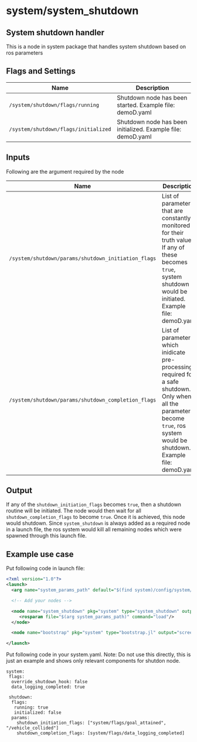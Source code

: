 # system/system_shutdown

## System shutdown handler

This is a node in system package that handles system shutdown based on ros parameters

## Flags and Settings

Name | Description
--- | ---
`/system/shutdown/flags/running` | Shutdown node has been started. Example file: demoD.yaml
`/system/shutdown/flags/initialized` | Shutdown node has been initialized. Example file: demoD.yaml

## Inputs
Following are the argument required by the node

Name | Description
--- | ---
`/system/shutdown/params/shutdown_initiation_flags` | List of parameters that are constantly monitored for their truth values. If any of these becomes `true`, system shutdown would be initiated. Example file: demoD.yaml
`/system/shutdown/params/shutdown_completion_flags` | List of parameters which inidicate pre-processing required for a safe shutdown. Only when all the parameters become `true`, ros system would be shutdown. Example file: demoD.yaml

## Output
If any of the `shutdown_initiation_flags` becomes `true`, then a shutdown routine will be initiated. The node would then wait for all `shutdown_completion_flags` to become `true`. Once it is achieved, this node would shutdown. Since `system_shutdown` is always added as a required node in a launch file, the ros system would kill all remaining nodes which were spawned through this launch file.

## Example use case
Put following code in launch file:

```xml
<?xml version="1.0"?>
<launch>
  <arg name="system_params_path" default="$(find system)/config/system/demos/demoD.yaml"/>

  <!-- Add your nodes -->

  <node name="system_shutdown" pkg="system" type="system_shutdown" output="screen" required="true">
     <rosparam file="$(arg system_params_path)" command="load"/>
  </node>

  <node name="bootstrap" pkg="system" type="bootstrap.jl" output="screen"/>

</launch>
```

Put following code in your system.yaml. Note: Do not use this directly, this is just an example and shows only relevant components for shutdon node.

```
system:
 flags:
  override_shutdown_hook: false
  data_logging_completed: true

 shutdown:
  flags:
   running: true
   initialized: false
  params:
    shutdown_initiation_flags: ["system/flags/goal_attained", "/vehicle_collided"]
    shutdown_completion_flags: [system/flags/data_logging_completed]
```
